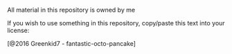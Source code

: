 All material in this repository is owned by me

If you wish to use something in this repository, copy/paste this text into your license:

[@2016 Greenkid7 - fantastic-octo-pancake]
